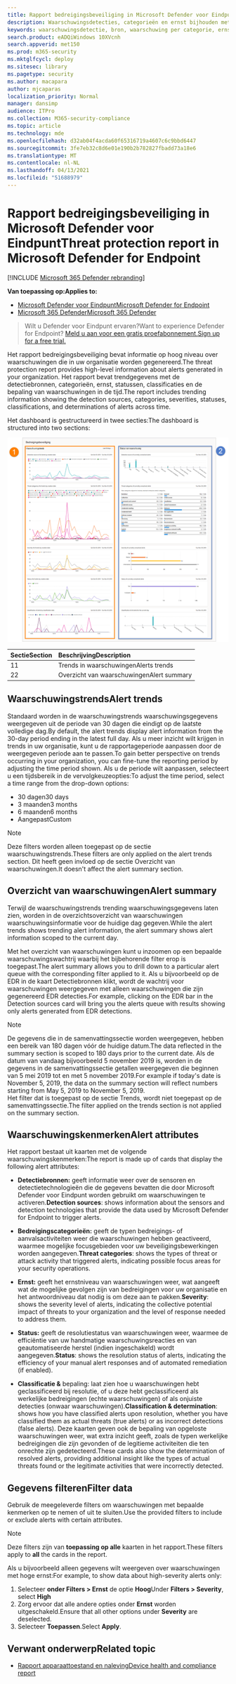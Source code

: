 ```yaml
---
title: Rapport bedreigingsbeveiliging in Microsoft Defender voor Eindpunt
description: Waarschuwingsdetecties, categorieën en ernst bijhouden met behulp van het rapport bedreigingsbeveiliging
keywords: waarschuwingsdetectie, bron, waarschuwing per categorie, ernst van waarschuwing, waarschuwingsclassificatie, bepaling
search.product: eADQiWindows 10XVcnh
search.appverid: met150
ms.prod: m365-security
ms.mktglfcycl: deploy
ms.sitesec: library
ms.pagetype: security
ms.author: macapara
author: mjcaparas
localization_priority: Normal
manager: dansimp
audience: ITPro
ms.collection: M365-security-compliance
ms.topic: article
ms.technology: mde
ms.openlocfilehash: d32ab04f4acda60f65316719a4607c6c9bbd6447
ms.sourcegitcommit: 3fe7eb32c8d6e01e190b2b782827fbadd73a18e6
ms.translationtype: MT
ms.contentlocale: nl-NL
ms.lasthandoff: 04/13/2021
ms.locfileid: "51688979"
---
```

# <a name="threat-protection-report-in-microsoft-defender-for-endpoint"></a><span data-ttu-id="62499-104">Rapport bedreigingsbeveiliging in Microsoft Defender voor Eindpunt</span><span class="sxs-lookup"><span data-stu-id="62499-104">Threat protection report in Microsoft Defender for Endpoint</span></span>

[!INCLUDE [Microsoft 365 Defender rebranding](../../includes/microsoft-defender.md)]


<span data-ttu-id="62499-105">**Van toepassing op:**</span><span class="sxs-lookup"><span data-stu-id="62499-105">**Applies to:**</span></span>
- [<span data-ttu-id="62499-106">Microsoft Defender voor Eindpunt</span><span class="sxs-lookup"><span data-stu-id="62499-106">Microsoft Defender for Endpoint</span></span>](https://go.microsoft.com/fwlink/p/?linkid=2154037)
- [<span data-ttu-id="62499-107">Microsoft 365 Defender</span><span class="sxs-lookup"><span data-stu-id="62499-107">Microsoft 365 Defender</span></span>](https://go.microsoft.com/fwlink/?linkid=2118804)


> <span data-ttu-id="62499-108">Wilt u Defender voor Eindpunt ervaren?</span><span class="sxs-lookup"><span data-stu-id="62499-108">Want to experience Defender for Endpoint?</span></span> [<span data-ttu-id="62499-109">Meld u aan voor een gratis proefabonnement.</span><span class="sxs-lookup"><span data-stu-id="62499-109">Sign up for a free trial.</span></span>](https://www.microsoft.com/microsoft-365/windows/microsoft-defender-atp?ocid=docs-wdatp-pullalerts-abovefoldlink) 

<span data-ttu-id="62499-110">Het rapport bedreigingsbeveiliging bevat informatie op hoog niveau over waarschuwingen die in uw organisatie worden gegenereerd.</span><span class="sxs-lookup"><span data-stu-id="62499-110">The threat protection report provides high-level information about alerts generated in your organization.</span></span> <span data-ttu-id="62499-111">Het rapport bevat trendgegevens met de detectiebronnen, categorieën, ernst, statussen, classificaties en de bepaling van waarschuwingen in de tijd.</span><span class="sxs-lookup"><span data-stu-id="62499-111">The report includes trending information showing the detection sources, categories, severities, statuses, classifications, and determinations of alerts across time.</span></span>

<span data-ttu-id="62499-112">Het dashboard is gestructureerd in twee secties:</span><span class="sxs-lookup"><span data-stu-id="62499-112">The dashboard is structured into two sections:</span></span>

![Afbeelding van het rapport bedreigingsbeveiliging](images/threat-protection-reports.png)

<span data-ttu-id="62499-114">Sectie</span><span class="sxs-lookup"><span data-stu-id="62499-114">Section</span></span> | <span data-ttu-id="62499-115">Beschrijving</span><span class="sxs-lookup"><span data-stu-id="62499-115">Description</span></span> 
:---|:---
<span data-ttu-id="62499-116">1</span><span class="sxs-lookup"><span data-stu-id="62499-116">1</span></span> | <span data-ttu-id="62499-117">Trends in waarschuwingen</span><span class="sxs-lookup"><span data-stu-id="62499-117">Alerts trends</span></span>
<span data-ttu-id="62499-118">2</span><span class="sxs-lookup"><span data-stu-id="62499-118">2</span></span> | <span data-ttu-id="62499-119">Overzicht van waarschuwingen</span><span class="sxs-lookup"><span data-stu-id="62499-119">Alert summary</span></span>

## <a name="alert-trends"></a><span data-ttu-id="62499-120">Waarschuwingstrends</span><span class="sxs-lookup"><span data-stu-id="62499-120">Alert trends</span></span>
<span data-ttu-id="62499-121">Standaard worden in de waarschuwingstrends waarschuwingsgegevens weergegeven uit de periode van 30 dagen die eindigt op de laatste volledige dag.</span><span class="sxs-lookup"><span data-stu-id="62499-121">By default, the alert trends display alert information from the 30-day period ending in the latest full day.</span></span> <span data-ttu-id="62499-122">Als u meer inzicht wilt krijgen in trends in uw organisatie, kunt u de rapportageperiode aanpassen door de weergegeven periode aan te passen.</span><span class="sxs-lookup"><span data-stu-id="62499-122">To gain better perspective on trends occurring in your organization, you can fine-tune the reporting period by adjusting the time period shown.</span></span> <span data-ttu-id="62499-123">Als u de periode wilt aanpassen, selecteert u een tijdsbereik in de vervolgkeuzeopties:</span><span class="sxs-lookup"><span data-stu-id="62499-123">To adjust the time period, select a time range from the drop-down options:</span></span>

- <span data-ttu-id="62499-124">30 dagen</span><span class="sxs-lookup"><span data-stu-id="62499-124">30 days</span></span>
- <span data-ttu-id="62499-125">3 maanden</span><span class="sxs-lookup"><span data-stu-id="62499-125">3 months</span></span>
- <span data-ttu-id="62499-126">6 maanden</span><span class="sxs-lookup"><span data-stu-id="62499-126">6 months</span></span>
- <span data-ttu-id="62499-127">Aangepast</span><span class="sxs-lookup"><span data-stu-id="62499-127">Custom</span></span>

>[!NOTE]
><span data-ttu-id="62499-128">Deze filters worden alleen toegepast op de sectie waarschuwingstrends.</span><span class="sxs-lookup"><span data-stu-id="62499-128">These filters are only applied on the alert trends section.</span></span> <span data-ttu-id="62499-129">Dit heeft geen invloed op de sectie Overzicht van waarschuwingen.</span><span class="sxs-lookup"><span data-stu-id="62499-129">It doesn't affect the alert summary section.</span></span>


## <a name="alert-summary"></a><span data-ttu-id="62499-130">Overzicht van waarschuwingen</span><span class="sxs-lookup"><span data-stu-id="62499-130">Alert summary</span></span>
<span data-ttu-id="62499-131">Terwijl de waarschuwingstrends trending waarschuwingsgegevens laten zien, worden in de overzichtsoverzicht van waarschuwingen waarschuwingsinformatie voor de huidige dag gegeven.</span><span class="sxs-lookup"><span data-stu-id="62499-131">While the alert trends shows trending alert information, the alert summary shows alert information scoped to the current day.</span></span>

 <span data-ttu-id="62499-132">Met het overzicht van waarschuwingen kunt u inzoomen op een bepaalde waarschuwingswachtrij waarbij het bijbehorende filter erop is toegepast.</span><span class="sxs-lookup"><span data-stu-id="62499-132">The alert summary allows you to drill down to a particular alert queue with the corresponding filter applied to it.</span></span> <span data-ttu-id="62499-133">Als u bijvoorbeeld op de EDR in de kaart Detectiebronnen klikt, wordt de wachtrij voor waarschuwingen weergegeven met alleen waarschuwingen die zijn gegenereerd EDR detecties.</span><span class="sxs-lookup"><span data-stu-id="62499-133">For example, clicking on the EDR bar in the Detection sources card will bring you the alerts queue with results showing only alerts generated from EDR detections.</span></span> 

>[!NOTE]
><span data-ttu-id="62499-134">De gegevens die in de samenvattingssectie worden weergegeven, hebben een bereik van 180 dagen vóór de huidige datum.</span><span class="sxs-lookup"><span data-stu-id="62499-134">The data reflected in the summary section is scoped to 180 days prior to the current date.</span></span> <span data-ttu-id="62499-135">Als de datum van vandaag bijvoorbeeld 5 november 2019 is, worden in de gegevens in de samenvattingssectie getallen weergegeven die beginnen van 5 mei 2019 tot en met 5 november 2019.</span><span class="sxs-lookup"><span data-stu-id="62499-135">For example if today's date is November 5, 2019, the data on the summary section will reflect numbers starting from May 5, 2019 to November 5, 2019.</span></span><br>
> <span data-ttu-id="62499-136">Het filter dat is toegepast op de sectie Trends, wordt niet toegepast op de samenvattingssectie.</span><span class="sxs-lookup"><span data-stu-id="62499-136">The filter applied on the trends section is not applied on the summary section.</span></span> 

## <a name="alert-attributes"></a><span data-ttu-id="62499-137">Waarschuwingskenmerken</span><span class="sxs-lookup"><span data-stu-id="62499-137">Alert attributes</span></span>
<span data-ttu-id="62499-138">Het rapport bestaat uit kaarten met de volgende waarschuwingskenmerken:</span><span class="sxs-lookup"><span data-stu-id="62499-138">The report is made up of cards that display the following alert attributes:</span></span>

- <span data-ttu-id="62499-139">**Detectiebronnen:** geeft informatie weer over de sensoren en detectietechnologieën die de gegevens bevatten die door Microsoft Defender voor Eindpunt worden gebruikt om waarschuwingen te activeren.</span><span class="sxs-lookup"><span data-stu-id="62499-139">**Detection sources**: shows information about the sensors and detection technologies that provide the data used by Microsoft Defender for Endpoint to trigger alerts.</span></span>

- <span data-ttu-id="62499-140">**Bedreigingscategorieën:** geeft de typen bedreigings- of aanvalsactiviteiten weer die waarschuwingen hebben geactiveerd, waarmee mogelijke focusgebieden voor uw beveiligingsbewerkingen worden aangegeven.</span><span class="sxs-lookup"><span data-stu-id="62499-140">**Threat categories**: shows the types of threat or attack activity that triggered alerts, indicating possible focus areas for your security operations.</span></span>

- <span data-ttu-id="62499-141">**Ernst:** geeft het ernstniveau van waarschuwingen weer, wat aangeeft wat de mogelijke gevolgen zijn van bedreigingen voor uw organisatie en het antwoordniveau dat nodig is om deze aan te pakken.</span><span class="sxs-lookup"><span data-stu-id="62499-141">**Severity**: shows the severity level of alerts, indicating the collective potential impact of threats to your organization and the level of response needed to address them.</span></span>

- <span data-ttu-id="62499-142">**Status:** geeft de resolutiestatus van waarschuwingen weer, waarmee de efficiëntie van uw handmatige waarschuwingsreacties en van geautomatiseerde herstel (indien ingeschakeld) wordt aangegeven.</span><span class="sxs-lookup"><span data-stu-id="62499-142">**Status**: shows the resolution status of alerts, indicating the efficiency of your manual alert responses and of automated remediation (if enabled).</span></span> 

- <span data-ttu-id="62499-143">**Classificatie &** bepaling: laat zien hoe u waarschuwingen hebt geclassificeerd bij resolutie, of u deze hebt geclassificeerd als werkelijke bedreigingen (echte waarschuwingen) of als onjuiste detecties (onwaar waarschuwingen).</span><span class="sxs-lookup"><span data-stu-id="62499-143">**Classification & determination**: shows how you have classified alerts upon resolution, whether you have classified them as actual threats (true alerts) or as incorrect detections (false alerts).</span></span> <span data-ttu-id="62499-144">Deze kaarten geven ook de bepaling van opgeloste waarschuwingen weer, wat extra inzicht geeft, zoals de typen werkelijke bedreigingen die zijn gevonden of de legitieme activiteiten die ten onrechte zijn gedetecteerd.</span><span class="sxs-lookup"><span data-stu-id="62499-144">These cards also show the determination of resolved alerts, providing additional insight like the types of actual threats found or the legitimate activities that were incorrectly detected.</span></span>


 

## <a name="filter-data"></a><span data-ttu-id="62499-145">Gegevens filteren</span><span class="sxs-lookup"><span data-stu-id="62499-145">Filter data</span></span>

<span data-ttu-id="62499-146">Gebruik de meegeleverde filters om waarschuwingen met bepaalde kenmerken op te nemen of uit te sluiten.</span><span class="sxs-lookup"><span data-stu-id="62499-146">Use the provided filters to include or exclude alerts with certain attributes.</span></span>

>[!NOTE]
><span data-ttu-id="62499-147">Deze filters zijn van **toepassing op alle** kaarten in het rapport.</span><span class="sxs-lookup"><span data-stu-id="62499-147">These filters apply to **all** the cards in the report.</span></span>

<span data-ttu-id="62499-148">Als u bijvoorbeeld alleen gegevens wilt weergeven over waarschuwingen met hoge ernst:</span><span class="sxs-lookup"><span data-stu-id="62499-148">For example, to show data about high-severity alerts only:</span></span>

1. <span data-ttu-id="62499-149">Selecteer **onder Filters > Ernst** de optie **Hoog**</span><span class="sxs-lookup"><span data-stu-id="62499-149">Under **Filters > Severity**, select **High**</span></span>
2. <span data-ttu-id="62499-150">Zorg ervoor dat alle andere opties onder **Ernst** worden uitgeschakeld.</span><span class="sxs-lookup"><span data-stu-id="62499-150">Ensure that all other options under **Severity** are deselected.</span></span>
3. <span data-ttu-id="62499-151">Selecteer **Toepassen**.</span><span class="sxs-lookup"><span data-stu-id="62499-151">Select **Apply**.</span></span> 

## <a name="related-topic"></a><span data-ttu-id="62499-152">Verwant onderwerp</span><span class="sxs-lookup"><span data-stu-id="62499-152">Related topic</span></span>
- [<span data-ttu-id="62499-153">Rapport apparaattoestand en naleving</span><span class="sxs-lookup"><span data-stu-id="62499-153">Device health and compliance report</span></span>](machine-reports.md)
